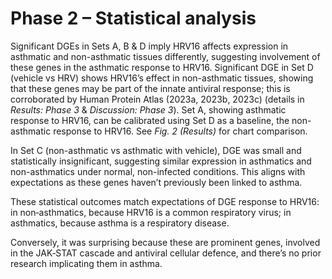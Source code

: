 # Phase 2 – Statistical analysis

Significant DGEs in Sets A, B & D imply HRV16 affects expression in asthmatic and non-asthmatic tissues differently, suggesting involvement of these genes in the asthmatic response to HRV16. Significant DGE in Set D (vehicle vs HRV) shows HRV16’s effect in non-asthmatic tissues, showing that these genes may be part of the innate antiviral response; this is corroborated by Human Protein Atlas (2023a, 2023b, 2023c) (details in _Results: Phase 3_ & _Discussion: Phase 3_). Set A, showing asthmatic response to HRV16, can be calibrated using Set D as a baseline, the non-asthmatic response to HRV16. See _Fig. 2 (Results)_ for chart comparison.

In Set C (non-asthmatic vs asthmatic with vehicle), DGE was small and statistically insignificant, suggesting similar expression in asthmatics and non-asthmatics under normal, non-infected conditions. This aligns with expectations as these genes haven’t previously been linked to asthma.

&#x20;

These statistical outcomes match expectations of DGE response to HRV16: in non‑asthmatics, because HRV16 is a common respiratory virus; in asthmatics, because asthma is a respiratory disease.

Conversely, it was surprising because these are prominent genes, involved in the JAK‑STAT cascade and antiviral cellular defence, and there’s no prior research implicating them in asthma.
